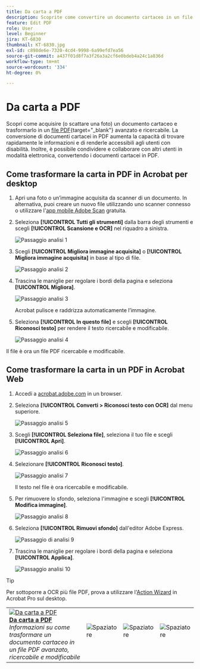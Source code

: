```yaml
---
title: Da carta a PDF
description: Scoprite come convertire un documento cartaceo in un file PDF avanzato, ricercabile e modificabile
feature: Edit PDF
role: User
level: Beginner
jira: KT-6830
thumbnail: KT-6830.jpg
exl-id: c898de6e-7320-4cd4-9998-6a99efd7ea56
source-git-commit: a437f01d8f7a3f26a3a2cf6e0bdeb4a24c1a836d
workflow-type: tm+mt
source-wordcount: '334'
ht-degree: 0%

---
```


# Da carta a PDF

Scopri come acquisire (o scattare una foto) un documento cartaceo e trasformarlo in un [file PDF](https://www.adobe.com/it/acrobat/online/pdf-editor.html){target="_blank"} avanzato e ricercabile. La conversione di documenti cartacei in PDF aumenta la capacità di trovare rapidamente le informazioni e di renderle accessibili agli utenti con disabilità. Inoltre, è possibile condividere e collaborare con altri utenti in modalità elettronica, convertendo i documenti cartacei in PDF.

## Come trasformare la carta in PDF in Acrobat per desktop

1. Apri una foto o un’immagine acquisita da scanner di un documento. In alternativa, puoi creare un nuovo file utilizzando uno scanner connesso o utilizzare l&#39;[app mobile Adobe Scan](https://adobescan.app.link/GpBqG8Bkoeb) gratuita.

1. Seleziona **[!UICONTROL Tutti gli strumenti]** dalla barra degli strumenti e scegli **[!UICONTROL Scansione e OCR]** nel riquadro a sinistra.

   ![Passaggio analisi 1](../assets/Scan_1.png)

1. Scegli **[!UICONTROL Migliora immagine acquisita]** o **[!UICONTROL Migliora immagine acquisita]** in base al tipo di file.

   ![Passaggio analisi 2](../assets/Scan_2.png)

1. Trascina le maniglie per regolare i bordi della pagina e seleziona **[!UICONTROL Migliora]**.

   ![Passaggio analisi 3](../assets/Scan_3.png)

   Acrobat pulisce e raddrizza automaticamente l’immagine.

1. Seleziona **[!UICONTROL In questo file]** e scegli **[!UICONTROL Riconosci testo]** per rendere il testo ricercabile e modificabile.

   ![Passaggio analisi 4](../assets/Scan_4.png)

Il file è ora un file PDF ricercabile e modificabile.

## Come trasformare la carta in un PDF in Acrobat Web

1. Accedi a [acrobat.adobe.com](https://acrobat.adobe.com/it/it/) in un browser.

1. Seleziona **[!UICONTROL Converti > Riconosci testo con OCR]** dal menu superiore.

   ![Passaggio analisi 5](../assets/Scan_5.png)

1. Scegli **[!UICONTROL Seleziona file]**, seleziona il tuo file e scegli **[!UICONTROL Apri]**.

   ![Passaggio analisi 6](../assets/Scan_6.png)

1. Selezionare **[!UICONTROL Riconosci testo]**.

   ![Passaggio analisi 7](../assets/Scan_7.png)

   Il testo nel file è ora ricercabile e modificabile.

1. Per rimuovere lo sfondo, seleziona l&#39;immagine e scegli **[!UICONTROL Modifica immagine]**.

   ![Passaggio analisi 8](../assets/Scan_8.png)

1. Seleziona **[!UICONTROL Rimuovi sfondo]** dall&#39;editor Adobe Express.

   ![Passaggio di analisi 9](../assets/Scan_9.png)

1. Trascina le maniglie per regolare i bordi della pagina e seleziona **[!UICONTROL Applica]**.

   ![Passaggio analisi 10](../assets/Scan_10.png)


>[!TIP]
>
>Per sottoporre a OCR più file PDF, prova a utilizzare l&#39;[Action Wizard](../advanced-tasks/action.md) in Acrobat Pro sul desktop.

<table style="table-layout:fixed">
<tr>
  <td>
    <a href="scan-and-ocr.md">
      <img alt="Da carta a PDF" src="../assets/scan.png" />
    </a>
    <div>
    <a href="scan-and-ocr.md"><strong>Da carta a PDF</strong></a>
    </div>
    <em>Informazioni su come trasformare un documento cartaceo in un file PDF avanzato, ricercabile e modificabile</em>
    <br>
  </td>
  <td>
      <img alt="Spaziatore" src="../assets/Whitespacer.png" />
      <div>
      <br>
  </td>
  <td>
      <img alt="Spaziatore" src="../assets/Whitespacer.png" />
      <div>
      <br>
  </td>
  <td>
      <img alt="Spaziatore" src="../assets/Whitespacer.png" />
      <div>
      <br>
  </td>
</tr>
</table>